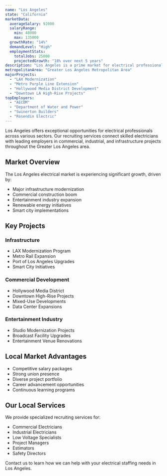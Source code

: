 ```yaml
---
name: "Los Angeles"
state: "California"
marketData:
  averageSalary: 92000
  salaryRange:
    min: 48000
    max: 135000
  growthRate: "14%"
  demandLevel: "High"
  employmentStats:
    totalJobs: 25000
    projectedGrowth: "18% over next 5 years"
description: "Los Angeles is a prime market for electrical professionals, with extensive opportunities in commercial construction, entertainment infrastructure, and renewable energy projects."
metropolitanArea: "Greater Los Angeles Metropolitan Area"
majorProjects:
  - "LAX Modernization"
  - "Metro Purple Line Extension"
  - "Hollywood Media District Development"
  - "Downtown LA High-Rise Projects"
topEmployers:
  - "AECOM"
  - "Department of Water and Power"
  - "Swinerton Builders"
  - "Rosendin Electric"
---
```


Los Angeles offers exceptional opportunities for electrical professionals across various sectors. Our recruiting services connect skilled electricians with leading employers in commercial, industrial, and infrastructure projects throughout the Greater Los Angeles area.

## Market Overview

The Los Angeles electrical market is experiencing significant growth, driven by:
- Major infrastructure modernization
- Commercial construction boom
- Entertainment industry expansion
- Renewable energy initiatives
- Smart city implementations

## Key Projects

### Infrastructure
- LAX Modernization Program
- Metro Rail Expansion
- Port of Los Angeles Upgrades
- Smart City Initiatives

### Commercial Development
- Hollywood Media District
- Downtown High-Rise Projects
- Mixed-Use Developments
- Data Center Expansions

### Entertainment Industry
- Studio Modernization Projects
- Broadcast Facility Upgrades
- Entertainment Venue Renovations

## Local Market Advantages

- Competitive salary packages
- Strong union presence
- Diverse project portfolio
- Career advancement opportunities
- Continuous learning programs

## Our Local Services

We provide specialized recruiting services for:
- Commercial Electricians
- Industrial Electricians
- Low Voltage Specialists
- Project Managers
- Estimators
- Safety Directors

Contact us to learn how we can help with your electrical staffing needs in Los Angeles. 
